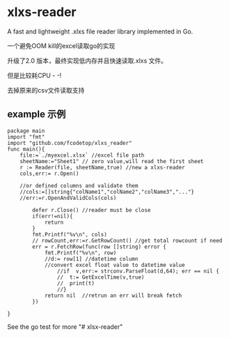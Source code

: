 xlxs-reader
=====
A fast and lightweight .xlxs file reader library implemented in Go.

一个避免OOM kill的excel读取go的实现

升级了2.0 版本，最终实现低内存并且快速读取.xlxs 文件。

但是比较耗CPU - -!

去掉原来的csv文件读取支持

example 示例
-------

    package main
	import "fmt"
	import "github.com/fcodetop/xlxs_reader"
	func main(){
        file:=`./myexcel.xlsx` //excel file path
        sheetName:="Sheet1" // zero value,will read the first sheet
        r := Reader(file, sheetName,true) //new a xlxs-reader
        cols,err:= r.Open() 
        
        //or defined columns and validate them
        //cols:=[]string{"colName1","colName2","colName3","..."}
        //err:=r.OpenAndValidCols(cols)   
        	
        	defer r.Close() //reader must be close
        	if(err!=nil){
        		return
        	}
        	fmt.Printf("%v\n", cols)
        	// rowCount,err:=r.GetRowCount() //get total rowcount if need        	
        	err = r.FetchRow(func(row []string) error {
        		fmt.Printf("%v\n", row)
        		//d:= row[1] //datetime column
        		//convert excel float value to datetime value
                	//if  v,err:= strconv.ParseFloat(d,64); err == nil {
                	//	t:= GetExcelTime(v,true)
                	//	print(t)
                	//} 
        		return nil  //retrun an err will break fetch
        	})
       
	}
	
See the go test for more "# xlsx-reader" 
